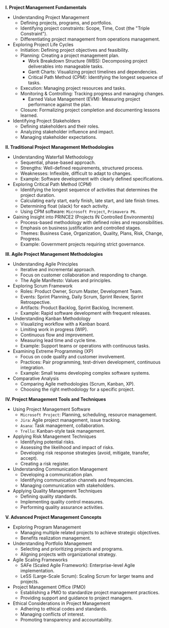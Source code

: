 **I. Project Management Fundamentals**

*   Understanding Project Management
    *   Defining projects, programs, and portfolios.
    *   Identifying project constraints: Scope, Time, Cost (the "Triple Constraint").
    *   Differentiating project management from operations management.
*   Exploring Project Life Cycles
    *   Initiation: Defining project objectives and feasibility.
    *   Planning: Creating a project management plan.
        *   Work Breakdown Structure (WBS): Decomposing project deliverables into manageable tasks.
        *   Gantt Charts: Visualizing project timelines and dependencies.
        *   Critical Path Method (CPM): Identifying the longest sequence of tasks.
    *   Execution: Managing project resources and tasks.
    *   Monitoring & Controlling: Tracking progress and managing changes.
        *   Earned Value Management (EVM): Measuring project performance against the plan.
    *   Closure: Formalizing project completion and documenting lessons learned.
*   Identifying Project Stakeholders
    *   Defining stakeholders and their roles.
    *   Analyzing stakeholder influence and impact.
    *   Managing stakeholder expectations.

**II. Traditional Project Management Methodologies**

*   Understanding Waterfall Methodology
    *   Sequential, phase-based approach.
    *   Strengths: Well-defined requirements, structured process.
    *   Weaknesses: Inflexible, difficult to adapt to changes.
    *   Example: Software development with clearly defined specifications.
*   Exploring Critical Path Method (CPM)
    *   Identifying the longest sequence of activities that determines the project duration.
    *   Calculating early start, early finish, late start, and late finish times.
    *   Determining float (slack) for each activity.
    *   Using CPM software: `Microsoft Project`, `Primavera P6`.
*   Gaining Insight into PRINCE2 (Projects IN Controlled Environments)
    *   Process-based methodology with defined roles and responsibilities.
    *   Emphasis on business justification and controlled stages.
    *   Themes: Business Case, Organization, Quality, Plans, Risk, Change, Progress.
    *   Example: Government projects requiring strict governance.

**III. Agile Project Management Methodologies**

*   Understanding Agile Principles
    *   Iterative and incremental approach.
    *   Focus on customer collaboration and responding to change.
    *   The Agile Manifesto: Values and principles.
*   Exploring Scrum Framework
    *   Roles: Product Owner, Scrum Master, Development Team.
    *   Events: Sprint Planning, Daily Scrum, Sprint Review, Sprint Retrospective.
    *   Artifacts: Product Backlog, Sprint Backlog, Increment.
    *   Example: Rapid software development with frequent releases.
*   Understanding Kanban Methodology
    *   Visualizing workflow with a Kanban board.
    *   Limiting work in progress (WIP).
    *   Continuous flow and improvement.
    *   Measuring lead time and cycle time.
    *   Example: Support teams or operations with continuous tasks.
*   Examining Extreme Programming (XP)
    *   Focus on code quality and customer involvement.
    *   Practices: Pair programming, test-driven development, continuous integration.
    *   Example: Small teams developing complex software systems.
*   Comparative Analysis
    *   Comparing Agile methodologies (Scrum, Kanban, XP).
    *   Choosing the right methodology for a specific project.

**IV. Project Management Tools and Techniques**

*   Using Project Management Software
    *   `Microsoft Project`: Planning, scheduling, resource management.
    *   `Jira`: Agile project management, issue tracking.
    *   `Asana`: Task management, collaboration.
    *   `Trello`: Kanban-style task management.
*   Applying Risk Management Techniques
    *   Identifying potential risks.
    *   Assessing the likelihood and impact of risks.
    *   Developing risk response strategies (avoid, mitigate, transfer, accept).
    *   Creating a risk register.
*   Understanding Communication Management
    *   Developing a communication plan.
    *   Identifying communication channels and frequencies.
    *   Managing communication with stakeholders.
*   Applying Quality Management Techniques
    *   Defining quality standards.
    *   Implementing quality control measures.
    *   Performing quality assurance activities.

**V. Advanced Project Management Concepts**

*   Exploring Program Management
    *   Managing multiple related projects to achieve strategic objectives.
    *   Benefits realization management.
*   Understanding Portfolio Management
    *   Selecting and prioritizing projects and programs.
    *   Aligning projects with organizational strategy.
*   Agile Scaling Frameworks
    *   SAFe (Scaled Agile Framework): Enterprise-level Agile implementation.
    *   LeSS (Large-Scale Scrum): Scaling Scrum for larger teams and projects.
*   Project Management Office (PMO)
    *   Establishing a PMO to standardize project management practices.
    *   Providing support and guidance to project managers.
*   Ethical Considerations in Project Management
    *   Adhering to ethical codes and standards.
    *   Managing conflicts of interest.
    *   Promoting transparency and accountability.
